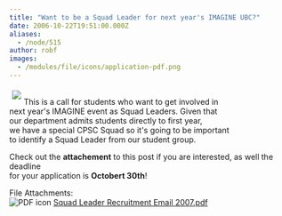```yaml
---
title: "Want to be a Squad Leader for next year's IMAGINE UBC?"
date: 2006-10-22T19:51:00.000Z
aliases:
  - /node/515
author: robf
images:
  - /modules/file/icons/application-pdf.png
---
```


<div class="field field-name-body field-type-text-with-summary field-label-hidden"><div class="field-items"><div class="field-item even"><p><img src="https://www.cs.ubc.ca/~depaulfm/img/ubc_logo.jpg" align="left" vspace="5" hspace="5"><br>
This is a call for students who want to get involved in<br>
next year&apos;s IMAGINE event as Squad Leaders.   Given that<br>
our department admits students directly to first year,<br>
we have a special CPSC Squad so it&apos;s going to be important<br>
to identify a Squad Leader from our student group. </p>
<p>Check out the <b>attachement</b> to this post if you are interested, as well the deadline<br>
for your application is <b>Octobert 30th</b>! </p>
</div></div></div><div class="field field-name-field-file-attachments field-type-file field-label-above"><div class="field-label">File Attachments:&#xA0;</div><div class="field-items"><div class="field-item even"><span class="file"><img class="file-icon" alt="PDF icon" title="application/pdf" src="/modules/file/icons/application-pdf.png"> <a href="https://ubccsss.org/files/Squad%20Leader%20Recruitment%20Email%202007.pdf" type="application/pdf; length=87352">Squad Leader Recruitment Email 2007.pdf</a></span></div></div></div>    <footer>
          </footer>
